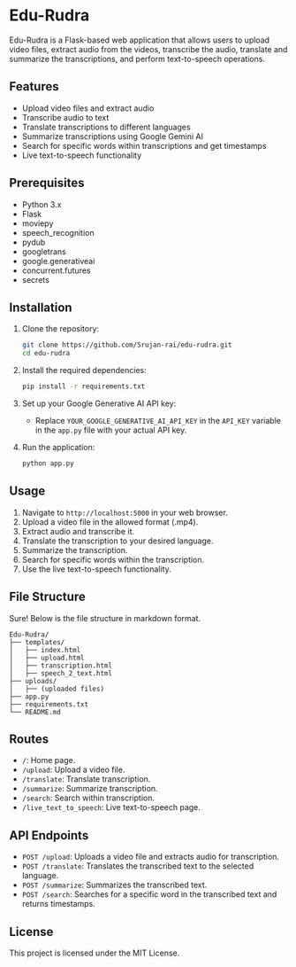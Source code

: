 # Edu-Rudra

Edu-Rudra is a Flask-based web application that allows users to upload video files, extract audio from the videos, transcribe the audio, translate and summarize the transcriptions, and perform text-to-speech operations.

## Features

- Upload video files and extract audio
- Transcribe audio to text
- Translate transcriptions to different languages
- Summarize transcriptions using Google Gemini AI
- Search for specific words within transcriptions and get timestamps
- Live text-to-speech functionality

## Prerequisites

- Python 3.x
- Flask
- moviepy
- speech_recognition
- pydub
- googletrans
- google.generativeai
- concurrent.futures
- secrets

## Installation

1. Clone the repository:
    ```sh
    git clone https://github.com/Srujan-rai/edu-rudra.git
    cd edu-rudra
    ```

2. Install the required dependencies:
    ```sh
    pip install -r requirements.txt
    ```

3. Set up your Google Generative AI API key:
    - Replace `YOUR_GOOGLE_GENERATIVE_AI_API_KEY` in the `API_KEY` variable in the `app.py` file with your actual API key.

4. Run the application:
    ```sh
    python app.py
    ```

## Usage

1. Navigate to `http://localhost:5000` in your web browser.
2. Upload a video file in the allowed format (.mp4).
3. Extract audio and transcribe it.
4. Translate the transcription to your desired language.
5. Summarize the transcription.
6. Search for specific words within the transcription.
7. Use the live text-to-speech functionality.

## File Structure
Sure! Below is the file structure in markdown format.

```
Edu-Rudra/
├── templates/
│   ├── index.html
│   ├── upload.html
│   ├── transcription.html
│   ├── speech_2_text.html
├── uploads/
│   ├── (uploaded files)
├── app.py
├── requirements.txt
└── README.md
```


## Routes

- `/`: Home page.
- `/upload`: Upload a video file.
- `/translate`: Translate transcription.
- `/summarize`: Summarize transcription.
- `/search`: Search within transcription.
- `/live_text_to_speech`: Live text-to-speech page.

## API Endpoints

- `POST /upload`: Uploads a video file and extracts audio for transcription.
- `POST /translate`: Translates the transcribed text to the selected language.
- `POST /summarize`: Summarizes the transcribed text.
- `POST /search`: Searches for a specific word in the transcribed text and returns timestamps.

## License

This project is licensed under the MIT License.


